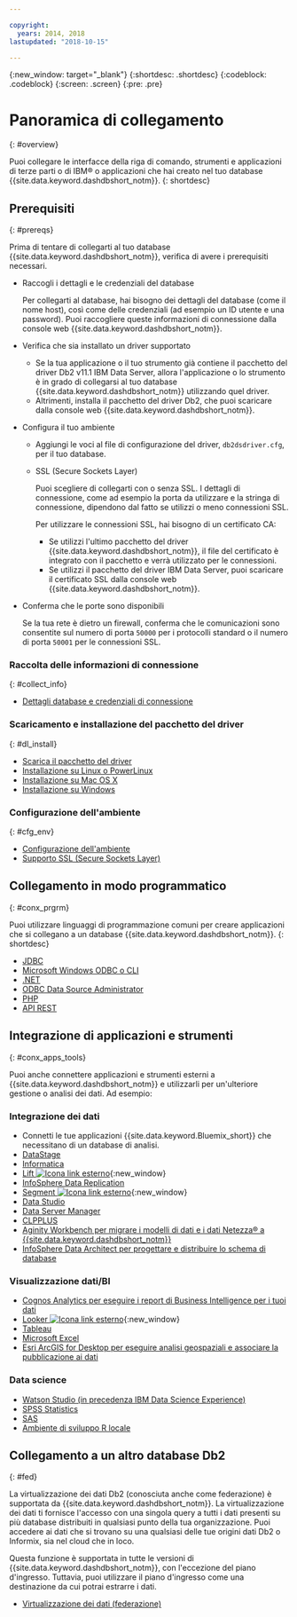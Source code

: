 ```yaml
---

copyright:
  years: 2014, 2018
lastupdated: "2018-10-15"

---
```


<!-- Attribute definitions --> 
{:new_window: target="_blank"}
{:shortdesc: .shortdesc}
{:codeblock: .codeblock}
{:screen: .screen}
{:pre: .pre}

# Panoramica di collegamento 
{: #overview}

Puoi collegare le interfacce della riga di comando, strumenti e applicazioni di terze parti o di IBM® o applicazioni che hai creato nel tuo database {{site.data.keyword.dashdbshort_notm}}.
{: shortdesc}

## Prerequisiti
{: #prereqs}

Prima di tentare di collegarti al tuo database {{site.data.keyword.dashdbshort_notm}}, verifica di avere i prerequisiti necessari. 

- Raccogli i dettagli e le credenziali del database

   Per collegarti al database, hai bisogno dei dettagli del database (come il nome host), così come delle credenziali (ad esempio un ID utente e una password). Puoi raccogliere queste informazioni di connessione dalla console web {{site.data.keyword.dashdbshort_notm}}.

- Verifica che sia installato un driver supportato

   - Se la tua applicazione o il tuo strumento già contiene il pacchetto del driver Db2 v11.1 IBM Data Server, allora l'applicazione o lo strumento è in grado di collegarsi al tuo database {{site.data.keyword.dashdbshort_notm}} utilizzando quel driver.
   - Altrimenti, installa il pacchetto del driver Db2, che puoi scaricare dalla console web {{site.data.keyword.dashdbshort_notm}}.

- Configura il tuo ambiente

  - Aggiungi le voci al file di configurazione del driver, `db2dsdriver.cfg`, per il tuo database.
  - SSL (Secure Sockets Layer)

    Puoi scegliere di collegarti con o senza SSL. I dettagli di connessione, come ad esempio la porta da utilizzare e la stringa di connessione, dipendono dal fatto se utilizzi o meno connessioni SSL.

    Per utilizzare le connessioni SSL, hai bisogno di un certificato CA:
    - Se utilizzi l'ultimo pacchetto del driver {{site.data.keyword.dashdbshort_notm}}, il file del certificato è integrato con il pacchetto e verrà utilizzato per le connessioni.
    - Se utilizzi il pacchetto del driver IBM Data Server, puoi scaricare il certificato SSL dalla console web {{site.data.keyword.dashdbshort_notm}}.

- Conferma che le porte sono disponibili

   Se la tua rete è dietro un firewall, conferma che le comunicazioni sono consentite sul numero di porta `50000` per i protocolli standard o il numero di porta `50001` per le connessioni SSL.

<!-- Before you can connect to your {{site.data.keyword.dashdbshort_notm}} database, verify that you completed downloading and installing the necessary components on the prerequisites checklist: 

- [Prerequisites checklist](prereqs.html) -->

### Raccolta delle informazioni di connessione
{: #collect_info}

- [Dettagli database e credenziali di connessione](credentials.html)

### Scaricamento e installazione del pacchetto del driver
{: #dl_install}

- [Scarica il pacchetto del driver](driver_pkg.html)
- [Installazione su Linux o PowerLinux](install_linux.html)
- [Installazione su Mac OS X](install_mac.html)
- [Installazione su Windows](install_win.html)

### Configurazione dell'ambiente
{: #cfg_env}

- [Configurazione dell'ambiente](driver_pkg_cfg.html)
- [Supporto SSL (Secure Sockets Layer)](ssl.html)

## Collegamento in modo programmatico
{: #conx_prgrm}

Puoi utilizzare linguaggi di programmazione comuni per creare applicazioni che si collegano a un database {{site.data.keyword.dashdbshort_notm}}.
{: shortdesc}

- [JDBC](jdbc.html)
- [Microsoft Windows ODBC o CLI](odbc_cli.html)
- [.NET](net_apps.html)
- [ODBC Data Source Administrator](odbc_data_source_admin.html)
- [PHP](php.html)
- [API REST](rest_api.html)
<!-- - [C++]() -->
<!-- - [Java]() -->
<!-- - [Node.js]() -->
<!-- - [Perl]() -->
<!-- - [Python]() -->

## Integrazione di applicazioni e strumenti
{: #conx_apps_tools}

Puoi anche
connettere applicazioni e strumenti esterni a {{site.data.keyword.dashdbshort_notm}} e
utilizzarli per un'ulteriore gestione o analisi dei dati. Ad esempio:

### Integrazione dei dati
- Connetti le tue applicazioni {{site.data.keyword.Bluemix_short}} che necessitano di
un database di analisi.
- [DataStage](data.html#datastage)
- [Informatica](data.html#informatica)
- [Lift ![Icona link esterno](../../../icons/launch-glyph.svg "Icona link esterno")](https://lift.ng.bluemix.net/#docs){:new_window}
- [InfoSphere Data Replication](data.html#idr)
- [Segment ![Icona link esterno](../../../icons/launch-glyph.svg "Icona link esterno")](https://segment.com/docs/destinations/db2/){:new_window}
- [Data Studio](data.html#data_studio)
- [Data Server Manager](data.html#dsm)
- [CLPPLUS](data.html#clpplus)
- [Aginity Workbench per migrare i modelli di dati e i dati Netezza® a {{site.data.keyword.dashdbshort_notm}}](data.html#aginity_wb)
- [InfoSphere Data Architect per progettare e distribuire lo schema di database](data.html#ida)

### Visualizzazione dati/BI
- [Cognos Analytics per eseguire i report di Business Intelligence per i tuoi dati](vis_bi.html#cognos)
- [Looker ![Icona link esterno](../../../icons/launch-glyph.svg "Icona link esterno")](https://docs.looker.com/setup-and-management/connecting-to-db){:new_window}
- [Tableau](vis_bi.html#tableau)
- [Microsoft Excel](vis_bi.html#excel)
- [Esri ArcGIS for Desktop per eseguire analisi geospaziali e associare la pubblicazione ai dati](vis_bi.html#esri_arcgis)

### Data science
- [Watson Studio (in precedenza IBM Data Science Experience)](data_sci.html#watson_studio)
- [SPSS Statistics](data_sci.html#spss_stats)
- [SAS](data_sci.html#sas)
- [Ambiente di sviluppo R locale](data_sci.html#r_dev_env)

## Collegamento a un altro database Db2
{: #fed}

La virtualizzazione dei dati Db2 (conosciuta anche come federazione) è supportata da {{site.data.keyword.dashdbshort_notm}}. La virtualizzazione dei dati ti fornisce l'accesso con una singola query a tutti i dati presenti su più database distribuiti in qualsiasi punto della tua organizzazione. Puoi accedere ai dati che si trovano su una qualsiasi delle tue origini dati Db2 o Informix, sia nel cloud che in loco. 

Questa funzione è supportata in tutte le versioni di {{site.data.keyword.dashdbshort_notm}}, con l'eccezione del piano d'ingresso. Tuttavia, puoi utilizzare il piano d'ingresso come una destinazione da cui potrai estrarre i dati.

- [Virtualizzazione dei dati (federazione)](../federation.html)


